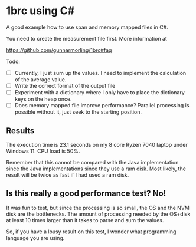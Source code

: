 # 1brc using C#

A good example how to use span and memory mapped files in C#.

You need to create the measurement file first. More information at

https://github.com/gunnarmorling/1brc#faq


Todo: 
- [ ] Currently, I just sum up the values. I need to implement the calculation of the average value.
- [ ] Write the correct format of the output file
- [ ] Experiment with a dictionary where I only have to place the dictionary keys on the heap once.
- [ ] Does memory mapped file improve performance? Parallel processing is possible without it, just seek to the starting position.

## Results

The execution time is 23.1 seconds on my 8 core Ryzen 7040 laptop under Windows 11. CPU load is 50%.

Remember that this cannot be compared with the Java implementation since the Java implementations since they use a ram disk. 
Most likely, the result will be twice as fast if I had used a ram disk.

## Is this really a good performance test? No!

It was fun to test, but since the processing is so small, the OS and the NVM disk are the bottlenecks. 
The amount of processing needed by the OS+disk at least 10 times larger than it takes to parse and sum the values.

So, if you have a lousy result on this test, I wonder what programming language you are using.

